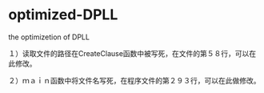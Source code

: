 # optimized-DPLL
the optimizetion of DPLL 


１）读取文件的路径在CreateClause函数中被写死，在文件的第５８行，可以在此修改。

２）ｍａｉｎ函数中将文件名写死，在程序文件的第２９３行，可以在此做修改。
